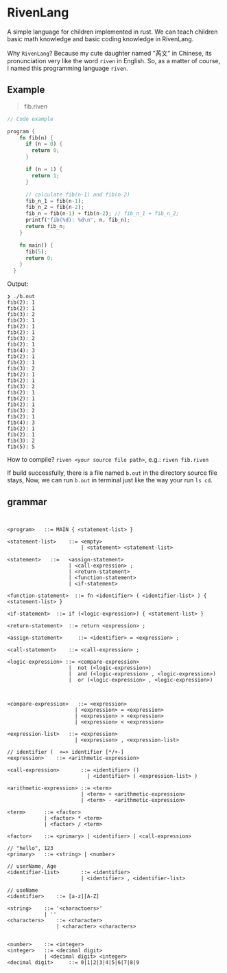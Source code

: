 # RivenLang
A simple language for children implemented in rust.
We can teach children basic math knowledge and basic coding knowledge in RivenLang.

 Why `RivenLang`? 
 Because my cute daughter named "芮文" in Chinese, its pronunciation very like the word `riven` in English. So, as a matter of course, I named this programming language `riven`.
 
 

 ## Example
> fib.riven
``` rust
// Code example

program {
    fn fib(n) {
      if (n = 0) {
        return 0;
      }

      if (n = 1) {
        return 1;
      }

      // calculate fib(n-1) and fib(n-2)
      fib_n_1 = fib(n-1);
      fib_n_2 = fib(n-2);
      fib_n = fib(n-1) + fib(n-2); // fib_n_1 + fib_n_2;
      printf("fib(%d): %d\n", n, fib_n);
      return fib_n;
    }

    fn main() {
      fib(5);
      return 0;
    }
  }

```

Output:

``` text
❯ ./b.out
fib(2): 1
fib(2): 1
fib(3): 2
fib(2): 1
fib(2): 1
fib(2): 1
fib(3): 2
fib(2): 1
fib(4): 3
fib(2): 1
fib(2): 1
fib(3): 2
fib(2): 1
fib(2): 1
fib(3): 2
fib(2): 1
fib(2): 1
fib(2): 1
fib(3): 2
fib(2): 1
fib(4): 3
fib(2): 1
fib(2): 1
fib(3): 2
fib(5): 5

```

How to compile?
`riven <your source file path>`, e.g.: `riven fib.riven`

If build successfully, there is a file named `b.out` in the directory source file stays, 
Now, we can run `b.out` in terminal just like the way your run `ls cd`. 

## grammar

``` text


<program>   ::= MAIN { <statement-list> }

<statement-list>    ::= <empty>
                        | <statement> <statement-list>

<statement>   ::=   <assign-statement>
                    | <call-expression> ;
                    | <return-statement>
                    | <function-statement>
                    | <if-statement>

<function-statement>  ::= fn <identifier> ( <identifier-list> ) { <statement-list> }

<if-statement>  ::= if (<logic-expression>) { <statement-list> }

<return-statement>  ::= return <expression> ;

<assign-statement>     ::= <identifier> = <expression> ;

<call-statement>    ::= <call-expression> ;

<logic-expression> ::= <compare-expression>
                    |  not (<logic-expression>)
                    |  and (<logic-expression> , <logic-expression>)
                    |  or (<logic-expression> , <logic-expression>)



<compare-expression>   ::= <expression>
                      | <expression> = <expression>
                      | <expression> > <expression>
                      | <expression> < <expression>  

<expression-list>   ::= <expression>
                      | <expresison> , <expression-list>

// identifier (  <=> identifier [*/+-]
<expression>    ::= <arithmetic-expression>

<call-expression>       ::= <identifier> ()
                          | <identifier> ( <expression-list> )

<arithmetic-expression> ::= <term>
                        | <term> + <arithmetic-expression>
                        | <term> - <arithmetic-expression>

<term>      ::= <factor>
            | <factor> * <term>
            | <factor> / <term>

<factor>    ::= <primary> | <identifier> | <call-expression>

// "hello", 123
<primary>   ::= <string> | <number>

// userName, Age
<identifier-list>       ::= <identifier>
                        | <identifier> , <identifier-list>

// useName
<identifier>    ::= [a-z][A-Z]

<string>    ::= '<charactoers>'
            | ''
<characters>    ::= <character>
                | <character> <characters>


<number>    ::= <integer>
<integer>   ::= <decimal digit>
            | <decimal digit> <integer>
<decimal digit>     ::= 0|1|2|3|4|5|6|7|8|9

```

